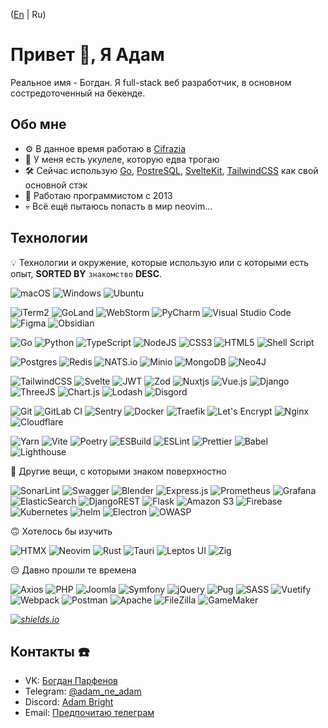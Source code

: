 ([En](README.md) | Ru)

# Привет 👋, Я Адам

Реальное имя - Богдан. Я full-stack веб разработчик, в основном состредоточенный на бекенде.

## Обо мне

- ⚙️ В данное время работаю в [Cifrazia](https://cifrazia.com)
- 🎸 У меня есть укулеле, которую едва трогаю
- 🛠️ Сейчас использую [Go](https://go.dev/), [PostreSQL](https://postgresql.org), [SvelteKit](https://kit.svelte.dev), [TailwindCSS](https://tailwindcss.com) как свой основной стэк
- 📆 Работаю программистом с 2013
- 💀 Всё ещё пытаюсь попасть в мир neovim...

## Технологии

💡 Технологии и окружение, которые использую или с которыми есть опыт, **SORTED BY** `знакомство` **DESC**.

![macOS](https://img.shields.io/badge/mac%20os-000000?style=for-the-badge&logo=macos&logoColor=F0F0F0)
![Windows](https://img.shields.io/badge/Windows-0078D6?style=for-the-badge&logo=windows&logoColor=white)
![Ubuntu](https://img.shields.io/badge/Ubuntu-E95420?style=for-the-badge&logo=ubuntu&logoColor=white)

![iTerm2](https://img.shields.io/badge/iTerm2-0f0f0f?&style=for-the-badge&logo=iterm2&logoColor=white)
![GoLand](https://img.shields.io/badge/GoLand-0f0f0f?&style=for-the-badge&logo=goland&logoColor=white)
![WebStorm](https://img.shields.io/badge/webstorm-143?style=for-the-badge&logo=webstorm&logoColor=white&color=black)
![PyCharm](https://img.shields.io/badge/pycharm-143?style=for-the-badge&logo=pycharm&logoColor=black&color=black&labelColor=green)
![Visual Studio Code](https://img.shields.io/badge/Visual%20Studio%20Code-0078d7.svg?style=for-the-badge&logo=visual-studio-code&logoColor=white)
![Figma](https://img.shields.io/badge/Figma-F24E1E.svg?style=for-the-badge&logo=figma&logoColor=white)
![Obsidian](https://img.shields.io/badge/Obsidian-483699.svg?style=for-the-badge&logo=obsidian&logoColor=white)

![Go](https://img.shields.io/badge/go-00ADD8.svg?style=for-the-badge&logo=go&logoColor=white)
![Python](https://img.shields.io/badge/python-3670A0?style=for-the-badge&logo=python&logoColor=ffdd54)
![TypeScript](https://img.shields.io/badge/typescript-007ACC.svg?style=for-the-badge&logo=typescript&logoColor=white)
![NodeJS](https://img.shields.io/badge/node.js-6DA55F?style=for-the-badge&logo=node.js&logoColor=white)
![CSS3](https://img.shields.io/badge/css3-1572B6.svg?style=for-the-badge&logo=css3&logoColor=white)
![HTML5](https://img.shields.io/badge/html5-E34F26.svg?style=for-the-badge&logo=html5&logoColor=white)
![Shell Script](https://img.shields.io/badge/shell_script-121011.svg?style=for-the-badge&logo=gnu-bash&logoColor=white)

![Postgres](https://img.shields.io/badge/postgres-316192.svg?style=for-the-badge&logo=postgresql&logoColor=white)
![Redis](https://img.shields.io/badge/redis-DD0031.svg?style=for-the-badge&logo=redis&logoColor=white)
![NATS.io](https://img.shields.io/badge/NATS.io-27AAE1.svg?style=for-the-badge&logo=nats.io&logoColor=white)
![Minio](https://img.shields.io/badge/minio-C72E49.svg?style=for-the-badge&logo=minio&logoColor=white)
![MongoDB](https://img.shields.io/badge/MongoDB-4ea94b.svg?style=for-the-badge&logo=mongodb&logoColor=white)
![Neo4J](https://img.shields.io/badge/Neo4j-008CC1?style=for-the-badge&logo=neo4j&logoColor=white)

![TailwindCSS](https://img.shields.io/badge/tailwindcss-38B2AC.svg?style=for-the-badge&logo=tailwind-css&logoColor=white)
![Svelte](https://img.shields.io/badge/svelte-f1413d.svg?style=for-the-badge&logo=svelte&logoColor=white)
![JWT](https://img.shields.io/badge/JWT-black?style=for-the-badge&logo=JSON%20web%20tokens)
![Zod](https://img.shields.io/badge/Zod-3E67B1?style=for-the-badge&logo=zod&logoColor=#00DC82)
![Nuxtjs](https://img.shields.io/badge/Nuxt-002E3B?style=for-the-badge&logo=nuxtdotjs&logoColor=#00DC82)
![Vue.js](https://img.shields.io/badge/vuejs-35495e.svg?style=for-the-badge&logo=vuedotjs&logoColor=%234FC08D)
![Django](https://img.shields.io/badge/django-092E20.svg?style=for-the-badge&logo=django&logoColor=white)
![ThreeJS](https://img.shields.io/badge/threejs-black?style=for-the-badge&logo=three.js&logoColor=white)
![Chart.js](https://img.shields.io/badge/chart.js-F5788D.svg?style=for-the-badge&logo=chart.js&logoColor=white)
![Lodash](https://img.shields.io/badge/lodash-3492FF.svg?style=for-the-badge&logo=lodash&logoColor=white)
![Disgord](https://img.shields.io/badge/Disgord-5865F2.svg?style=for-the-badge&logo=discord&logoColor=white)

![Git](https://img.shields.io/badge/git-F05033.svg?style=for-the-badge&logo=git&logoColor=white)
![GitLab CI](https://img.shields.io/badge/gitlab%20ci-181717.svg?style=for-the-badge&logo=gitlab&logoColor=white)
![Sentry](https://img.shields.io/badge/Sentry-362D59?style=for-the-badge&logo=Sentry&logoColor=white)
![Docker](https://img.shields.io/badge/docker-0db7ed.svg?style=for-the-badge&logo=docker&logoColor=white)
![Traefik](https://img.shields.io/badge/traefik-24A1C1.svg?style=for-the-badge&logo=traefik-proxy&logoColor=white)
![Let's Encrypt](https://img.shields.io/badge/Let's_Encrypt-003A70.svg?style=for-the-badge&logo=let's-encrypt&logoColor=white)
![Nginx](https://img.shields.io/badge/nginx-009639.svg?style=for-the-badge&logo=nginx&logoColor=white)
![Cloudflare](https://img.shields.io/badge/Cloudflare-F38020?style=for-the-badge&logo=Cloudflare&logoColor=white)

![Yarn](https://img.shields.io/badge/yarn-2C8EBB.svg?style=for-the-badge&logo=yarn&logoColor=white)
![Vite](https://img.shields.io/badge/vite-646CFF.svg?style=for-the-badge&logo=vite&logoColor=white)
![Poetry](https://img.shields.io/badge/poetry-60A5FA.svg?style=for-the-badge&logo=poetry&logoColor=white)
![ESBuild](https://img.shields.io/badge/ESBuild-FFCF00.svg?style=for-the-badge&logo=ESBuild&logoColor=white)
![ESLint](https://img.shields.io/badge/ESLint-4B3263?style=for-the-badge&logo=eslint&logoColor=white)
![Prettier](https://img.shields.io/badge/Prettier-F7B93E?style=for-the-badge&logo=Prettier&logoColor=black)
![Babel](https://img.shields.io/badge/Babel-F9DC3e?style=for-the-badge&logo=babel&logoColor=black)
![Lighthouse](https://img.shields.io/badge/Lighthouse-F44B21?style=for-the-badge&logo=lighthouse&logoColor=white)

🧐 Другие вещи, с которыми знаком поверхностно

![SonarLint](https://img.shields.io/badge/SonarLint-CB2029?style=for-the-badge&logo=SONARLINT&logoColor=white)
![Swagger](https://img.shields.io/badge/-Swagger-Clojure?style=for-the-badge&logo=swagger&logoColor=white)
![Blender](https://img.shields.io/badge/Blender-E87D0D?style=for-the-badge&logo=blender&logoColor=white)
![Express.js](https://img.shields.io/badge/express.js-404d59.svg?style=for-the-badge&logo=express&logoColor=%2361DAFB)
![Prometheus](https://img.shields.io/badge/Prometheus-E6522C?style=for-the-badge&logo=Prometheus&logoColor=white)
![Grafana](https://img.shields.io/badge/grafana-F46800.svg?style=for-the-badge&logo=grafana&logoColor=white)
![ElasticSearch](https://img.shields.io/badge/-ElasticSearch-005571?style=for-the-badge&logo=elasticsearch)
![DjangoREST](https://img.shields.io/badge/DJANGO-REST-ff1709?style=for-the-badge&logo=django&logoColor=white&color=ff1709&labelColor=gray)
![Flask](https://img.shields.io/badge/flask-000.svg?style=for-the-badge&logo=flask&logoColor=white)
![Amazon S3](https://img.shields.io/badge/Amazon_S3-569A31.svg?style=for-the-badge&logo=amazon-s3&logoColor=white)
![Firebase](https://img.shields.io/badge/Firebase-039BE5?style=for-the-badge&logo=Firebase&logoColor=white)
![Kubernetes](https://img.shields.io/badge/kubernetes-326ce5.svg?style=for-the-badge&logo=kubernetes&logoColor=white)
![helm](https://img.shields.io/badge/helm-0F1689.svg?style=for-the-badge&logo=helm&logoColor=white)
![Electron](https://img.shields.io/badge/Electron-47848F.svg?style=for-the-badge&logo=Electron&logoColor=white)
![OWASP](https://img.shields.io/badge/OWASP-000000.svg?style=for-the-badge&logo=OWASP&logoColor=white)

🙃 Хотелось бы изучить

![HTMX](https://img.shields.io/badge/HTMX-000000.svg?style=for-the-badge&logo=html5&logoColor=white)
![Neovim](https://img.shields.io/badge/neovim-57A143.svg?style=for-the-badge&logo=neovim&logoColor=white)
![Rust](https://img.shields.io/badge/Rust-000000.svg?style=for-the-badge&logo=Rust&logoColor=white)
![Tauri](https://img.shields.io/badge/Tauri-FFC131.svg?style=for-the-badge&logo=Tauri&logoColor=black)
![Leptos UI](https://img.shields.io/badge/Leptos_UI-EF3939.svg?style=for-the-badge&logo=Leptos&logoColor=white)
![Zig](https://img.shields.io/badge/Zig-F7A41D.svg?style=for-the-badge&logo=zig&logoColor=white)

😔 Давно прошли те времена

![Axios](https://img.shields.io/badge/Axios-5A29E4.svg?style=for-the-badge&logo=Axios&logoColor=white)
![PHP](https://img.shields.io/badge/php-777BB4.svg?style=for-the-badge&logo=php&logoColor=white)
![Joomla](https://img.shields.io/badge/joomla-5091CD.svg?style=for-the-badge&logo=joomla&logoColor=white)
![Symfony](https://img.shields.io/badge/Symfony-000000.svg?style=for-the-badge&logo=Symfony&logoColor=white)
![jQuery](https://img.shields.io/badge/jquery-0769AD.svg?style=for-the-badge&logo=jquery&logoColor=white)
![Pug](https://img.shields.io/badge/Pug-FFF?style=for-the-badge&logo=pug&logoColor=A86454)
![SASS](https://img.shields.io/badge/SASS-hotpink.svg?style=for-the-badge&logo=SASS&logoColor=white)
![Vuetify](https://img.shields.io/badge/Vuetify-1867C0?style=for-the-badge&logo=vuetify&logoColor=AEDDFF)
![Webpack](https://img.shields.io/badge/webpack-8DD6F9.svg?style=for-the-badge&logo=webpack&logoColor=black)
![Postman](https://img.shields.io/badge/Postman-FF6C37?style=for-the-badge&logo=postman&logoColor=white)
![Apache](https://img.shields.io/badge/apache-D42029.svg?style=for-the-badge&logo=apache&logoColor=white)
![FileZilla](https://img.shields.io/badge/FileZilla-BF0000.svg?style=for-the-badge&logo=FileZilla&logoColor=white)
![GameMaker](https://img.shields.io/badge/GameMaker-000000.svg?style=for-the-badge&logo=GameMaker&logoColor=white)

_[![shields.io](https://img.shields.io/badge/shields_io-000000.svg?logo=shields.io&logoColor=white)](https://shields.io)_

## Контакты ☎️

- VK: [Богдан Парфенов](https://vk.com/adam_bright)
- Telegram: [@adam_ne_adam](https://t.me/adam_ne_adam)
- Discord: [Adam Bright](https://discordapp.com/users/241129119688032257/)
- Email: [Предпочитаю телеграм](mailto:adam.brian.bright@gmail.com)
